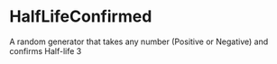 # HalfLifeConfirmed
A random generator that takes any number (Positive or Negative) and confirms Half-life 3
